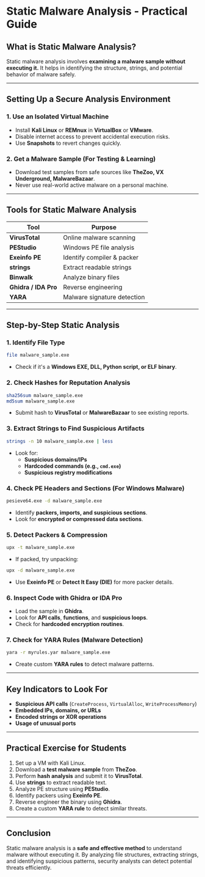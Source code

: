 # Static Malware Analysis - Practical Guide

## What is Static Malware Analysis?
Static malware analysis involves **examining a malware sample without executing it.** It helps in identifying the structure, strings, and potential behavior of malware safely.

---

## Setting Up a Secure Analysis Environment
### 1. **Use an Isolated Virtual Machine**
   - Install **Kali Linux** or **REMnux** in **VirtualBox** or **VMware**.
   - Disable internet access to prevent accidental execution risks.
   - Use **Snapshots** to revert changes quickly.

### 2. **Get a Malware Sample** (For Testing & Learning)
   - Download test samples from safe sources like **TheZoo, VX Underground, MalwareBazaar**.
   - Never use real-world active malware on a personal machine.

---

## Tools for Static Malware Analysis
| Tool | Purpose |
|------|---------|
| **VirusTotal** | Online malware scanning |
| **PEStudio** | Windows PE file analysis |
| **Exeinfo PE** | Identify compiler & packer |
| **strings** | Extract readable strings |
| **Binwalk** | Analyze binary files |
| **Ghidra / IDA Pro** | Reverse engineering |
| **YARA** | Malware signature detection |

---

## Step-by-Step Static Analysis
### 1. **Identify File Type**
```bash
file malware_sample.exe
```
- Check if it's a **Windows EXE, DLL, Python script, or ELF binary**.

### 2. **Check Hashes for Reputation Analysis**
```bash
sha256sum malware_sample.exe
md5sum malware_sample.exe
```
- Submit hash to **VirusTotal** or **MalwareBazaar** to see existing reports.

### 3. **Extract Strings to Find Suspicious Artifacts**
```bash
strings -n 10 malware_sample.exe | less
```
- Look for:
  - **Suspicious domains/IPs**
  - **Hardcoded commands (e.g., `cmd.exe`)**
  - **Suspicious registry modifications**

### 4. **Check PE Headers and Sections (For Windows Malware)**
```bash
pesieve64.exe -d malware_sample.exe
```
- Identify **packers, imports, and suspicious sections**.
- Look for **encrypted or compressed data sections**.

### 5. **Detect Packers & Compression**
```bash
upx -t malware_sample.exe
```
- If packed, try unpacking:
```bash
upx -d malware_sample.exe
```
- Use **Exeinfo PE** or **Detect It Easy (DIE)** for more packer details.

### 6. **Inspect Code with Ghidra or IDA Pro**
- Load the sample in **Ghidra**.
- Look for **API calls**, **functions**, and **suspicious loops**.
- Check for **hardcoded encryption routines**.

### 7. **Check for YARA Rules** (Malware Detection)
```bash
yara -r myrules.yar malware_sample.exe
```
- Create custom **YARA rules** to detect malware patterns.

---

## Key Indicators to Look For
- **Suspicious API calls** (`CreateProcess`, `VirtualAlloc`, `WriteProcessMemory`)
- **Embedded IPs, domains, or URLs**
- **Encoded strings or XOR operations**
- **Usage of unusual ports**

---

## Practical Exercise for Students
1. Set up a VM with Kali Linux.
2. Download a **test malware sample** from **TheZoo**.
3. Perform **hash analysis** and submit it to **VirusTotal**.
4. Use **strings** to extract readable text.
5. Analyze PE structure using **PEStudio**.
6. Identify packers using **Exeinfo PE**.
7. Reverse engineer the binary using **Ghidra**.
8. Create a custom **YARA rule** to detect similar threats.

---

## Conclusion
Static malware analysis is a **safe and effective method** to understand malware without executing it. By analyzing file structures, extracting strings, and identifying suspicious patterns, security analysts can detect potential threats efficiently.
